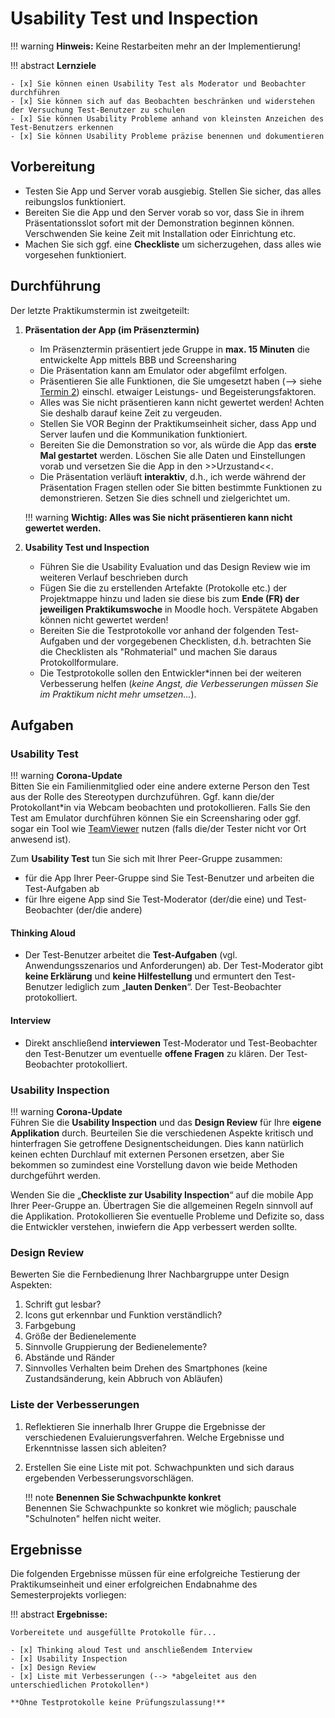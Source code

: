 # Usability Test und Inspection

!!! warning
    **Hinweis:** Keine Restarbeiten mehr an der Implementierung!

!!! abstract 
    **Lernziele**

    - [x] Sie können einen Usability Test als Moderator und Beobachter durchführen
    - [x] Sie können sich auf das Beobachten beschränken und widerstehen der Versuchung Test-Benutzer zu schulen
    - [x] Sie können Usability Probleme anhand von kleinsten Anzeichen des Test-Benutzers erkennen
    - [x] Sie können Usability Probleme präzise benennen und dokumentieren

## Vorbereitung

- Testen Sie App und Server vorab ausgiebig. Stellen Sie sicher, das alles reibungslos funktioniert. 
- Bereiten Sie die App und den Server vorab so vor, dass Sie in ihrem Präsentationsslot sofort mit der Demonstration beginnen können. Verschwenden Sie keine Zeit mit Installation oder Einrichtung etc.  
- Machen Sie sich ggf. eine **Checkliste** um sicherzugehen, dass alles wie vorgesehen funktioniert.

<!--
!!! warning
     **Vorbereitung der Testprotokolle (zu Hause!)**  
     Bereiten Sie die Testprotokolle vor anhand der folgenden Test-Aufgaben und der vorgegebenen Checklisten, d.h. betrachten Sie die Checklisten als "Rohmaterial" und machen Sie daraus Protokollformulare.

   
Die Testprotokolle sollen den Entwickler*innen bei der weiteren Verbesserung helfen (_keine Angst, die Verbesserungen müssen Sie im Praktikum nicht mehr umsetzen..._).

Alle **Protokolle** aus den folgenden Teilaufgaben kommen in die Projektmappe.
-->


## Durchführung

Der letzte Praktikumstermin ist zweitgeteilt:

1. **Präsentation der App (im Präsenztermin)** 
    - Im Präsenztermin präsentiert jede Gruppe in **max. 15 Minuten** die entwickelte App mittels BBB und Screensharing
    - Die Präsentation kann am Emulator oder abgefilmt erfolgen.
    - Präsentieren Sie alle Funktionen, die Sie umgesetzt haben (--> siehe [Termin 2](termin2.md)) einschl. etwaiger Leistungs- und Begeisterungsfaktoren. 
    - Alles was Sie nicht präsentieren kann nicht gewertet werden! Achten Sie deshalb darauf keine Zeit zu vergeuden.
    - Stellen Sie VOR Beginn der Praktikumseinheit sicher, dass App und Server laufen und die Kommunikation funktioniert.
    - Bereiten Sie die Demonstration so vor, als würde die App das **erste Mal gestartet** werden. Löschen Sie alle Daten und Einstellungen vorab und versetzen Sie die App in den >>Urzustand<<.
    - Die Präsentation verläuft **interaktiv**, d.h., ich werde während der Präsentation Fragen stellen oder Sie bitten bestimmte Funktionen zu demonstrieren. Setzen Sie dies schnell und zielgerichtet um. 

    !!! warning
        __Wichtig: Alles was Sie nicht präsentieren kann nicht gewertet werden.__

2. **Usability Test und Inspection**
    - Führen Sie die Usability Evaluation und das Design Review wie im weiteren Verlauf beschrieben durch
    - Fügen Sie die zu erstellenden Artefakte (Protokolle etc.) der Projektmappe hinzu und laden sie diese bis zum __Ende (FR) der jeweiligen Praktikumswoche__ in Moodle hoch. Verspätete Abgaben können nicht gewertet werden!
    - Bereiten Sie die Testprotokolle vor anhand der folgenden Test-Aufgaben und der vorgegebenen Checklisten, d.h. betrachten Sie die Checklisten als "Rohmaterial" und machen Sie daraus Protokollformulare.   
    - Die Testprotokolle sollen den Entwickler*innen bei der weiteren Verbesserung helfen (_keine Angst, die Verbesserungen müssen Sie im Praktikum nicht mehr umsetzen..._).



## Aufgaben

### Usability Test

!!! warning
    **Corona-Update**  
    Bitten Sie ein Familienmitglied oder eine andere externe Person den Test aus der Rolle des Stereotypen durchzuführen. Ggf. kann die/der Protokollant*in via Webcam beobachten und protokollieren. Falls Sie den Test am Emulator durchführen können Sie ein Screensharing oder ggf. sogar ein Tool wie [TeamViewer](https://www.teamviewer.com/de/) nutzen (falls die/der Tester nicht vor Ort anwesend ist).

Zum **Usability Test** tun Sie sich mit Ihrer Peer-Gruppe zusammen:

* für die App Ihrer Peer-Gruppe sind Sie Test-Benutzer und arbeiten die Test-Aufgaben ab
* für Ihre eigene App sind Sie Test-Moderator (der/die eine) und Test-Beobachter (der/die andere)

#### Thinking Aloud
* Der Test-Benutzer arbeitet die **Test-Aufgaben** (vgl. Anwendungsszenarios und Anforderungen) ab. Der Test-Moderator gibt **keine Erklärung** und **keine Hilfestellung** und ermuntert den Test-Benutzer lediglich zum „**lauten Denken**“. Der Test-Beobachter protokolliert.
#### Interview
* Direkt anschließend **interviewen** Test-Moderator und Test-Beobachter den Test-Benutzer um eventuelle **offene Fragen** zu klären. Der Test-Beobachter protokolliert.


### Usability Inspection

!!! warning
    **Corona-Update**  
    Führen Sie die **Usability Inspection** und das **Design Review** für Ihre **eigene Applikation** durch. Beurteilen Sie die verschiedenen Aspekte kritisch und hinterfragen Sie getroffene Designentscheidungen. Dies kann natürlich keinen echten Durchlauf mit externen Personen ersetzen, aber Sie bekommen so zumindest eine Vorstellung davon wie beide Methoden durchgeführt werden.

Wenden Sie die „**Checkliste zur Usability Inspection**“ auf die mobile App Ihrer Peer-Gruppe an. Übertragen Sie die allgemeinen Regeln sinnvoll auf die Applikation. Protokollieren Sie eventuelle Probleme und Defizite so, dass die Entwickler verstehen, inwiefern die App verbessert werden sollte.

### Design Review
Bewerten Sie die Fernbedienung Ihrer Nachbargruppe unter Design Aspekten:

1. Schrift gut lesbar?
2. Icons gut erkennbar und Funktion verständlich?
3. Farbgebung
4. Größe der Bedienelemente
5. Sinnvolle Gruppierung der Bedienelemente?
6. Abstände und Ränder
7. Sinnvolles Verhalten beim Drehen des Smartphones (keine Zustandsänderung, kein Abbruch von Abläufen)


### Liste der Verbesserungen

1. Reflektieren Sie innerhalb Ihrer Gruppe die Ergebnisse der verschiedenen Evaluierungsverfahren. Welche Ergebnisse und Erkenntnisse lassen sich ableiten? 
2. Erstellen Sie eine Liste mit pot. Schwachpunkten und sich daraus ergebenden Verbesserungsvorschlägen. 

    !!! note
        **Benennen Sie Schwachpunkte konkret**   
        Benennen Sie Schwachpunkte so konkret wie möglich; pauschale "Schulnoten" helfen nicht weiter.


## Ergebnisse

Die folgenden Ergebnisse müssen für eine erfolgreiche Testierung der Praktikumseinheit und einer erfolgreichen Endabnahme des Semesterprojekts vorliegen:

!!! abstract
    __Ergebnisse:__

    Vorbereitete und ausgefüllte Protokolle für...

    - [x] Thinking aloud Test und anschließendem Interview
    - [x] Usability Inspection
    - [x] Design Review
    - [x] Liste mit Verbesserungen (--> *abgeleitet aus den unterschiedlichen Protokollen*)

    **Ohne Testprotokolle keine Prüfungszulassung!**